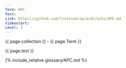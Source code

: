 ```yaml
---
Term: APC
Text: 
Link: https://github.com/trustoverip/acdc/wiki/APC.md
Videostart: 
Level: 7
---
```


{{ page.collection }} - {{ page.Term }}

   {{ page.text }}

{% include_relative glossary/APC.md %}
